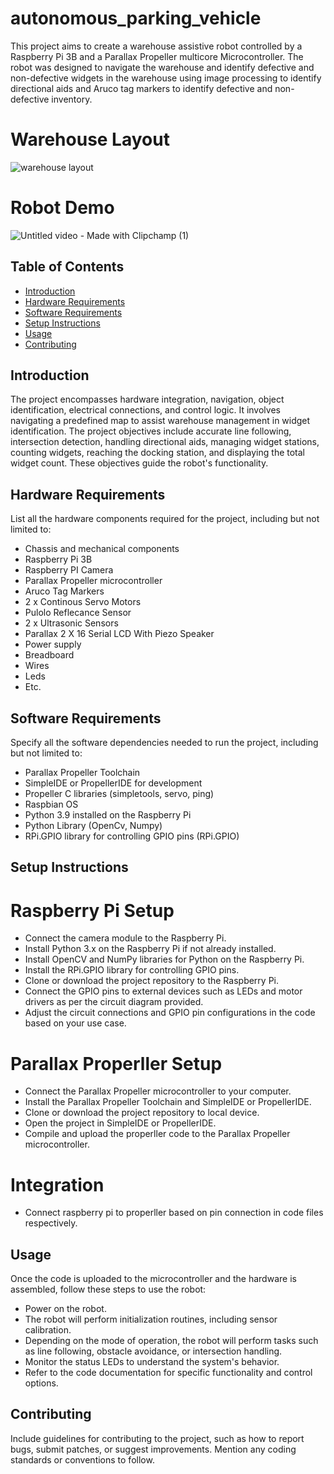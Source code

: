 # autonomous_parking_vehicle

This project aims to create a warehouse assistive robot controlled by a Raspberry Pi 3B and a Parallax Propeller multicore Microcontroller. The robot was designed to navigate the warehouse and identify defective and non-defective widgets in the warehouse using image processing to identify directional aids and Aruco tag markers to identify defective and non-defective inventory.

# Warehouse Layout
![warehouse layout](https://github.com/IJAMUL1/Warehouse-Inventory-Management-Robot/assets/60096099/f6ec4f6d-da96-4e24-85f9-ae792edc9d51)

# Robot Demo
![Untitled video - Made with Clipchamp (1)](https://github.com/IJAMUL1/Warehouse-Inventory-Management-Robot/assets/60096099/c6173f7b-1845-4d30-968d-3258a48b0690)

## Table of Contents

- [Introduction](#introduction)
- [Hardware Requirements](#hardware-requirements)
- [Software Requirements](#software-requirements)
- [Setup Instructions](#setup-instructions)
- [Usage](#usage)
- [Contributing](#contributing)

## Introduction

The project encompasses hardware integration, navigation, object identification, electrical connections, and control logic. It involves navigating a predefined map to assist warehouse management in widget identification. The project objectives include accurate line following, intersection detection, handling directional aids, managing widget stations, counting widgets, reaching the docking station, and displaying the total widget count. These objectives guide the robot's functionality.

## Hardware Requirements

List all the hardware components required for the project, including but not limited to:
- Chassis and mechanical components
- Raspberry Pi 3B
- Raspberry PI Camera
- Parallax Propeller microcontroller
- Aruco Tag Markers
- 2 x Continous Servo Motors
- Pulolo Reflecance Sensor
- 2 x Ultrasonic Sensors
- Parallax 2 X 16 Serial LCD With Piezo Speaker 
- Power supply
- Breadboard
- Wires
- Leds
- Etc.

## Software Requirements

Specify all the software dependencies needed to run the project, including but not limited to:
- Parallax Propeller Toolchain
- SimpleIDE or PropellerIDE for development
- Propeller C libraries (simpletools, servo, ping)
- Raspbian OS
- Python 3.9 installed on the Raspberry Pi
- Python Library (OpenCv, Numpy)
- RPi.GPIO library for controlling GPIO pins (RPi.GPIO)

## Setup Instructions
# Raspberry Pi Setup
- Connect the camera module to the Raspberry Pi.
- Install Python 3.x on the Raspberry Pi if not already installed.
- Install OpenCV and NumPy libraries for Python on the Raspberry Pi.
- Install the RPi.GPIO library for controlling GPIO pins.
- Clone or download the project repository to the Raspberry Pi.
- Connect the GPIO pins to external devices such as LEDs and motor drivers as per the circuit diagram provided.
- Adjust the circuit connections and GPIO pin configurations in the code based on your use case.

# Parallax Properller Setup
- Connect the Parallax Propeller microcontroller to your computer.
- Install the Parallax Propeller Toolchain and SimpleIDE or PropellerIDE.
- Clone or download the project repository to local device.
- Open the project in SimpleIDE or PropellerIDE.
- Compile and upload the properller code to the Parallax Propeller microcontroller.

# Integration
- Connect raspberry pi to properller based on pin connection in code files respectively. 

## Usage

Once the code is uploaded to the microcontroller and the hardware is assembled, follow these steps to use the robot:

- Power on the robot.
- The robot will perform initialization routines, including sensor calibration.
- Depending on the mode of operation, the robot will perform tasks such as line following, obstacle avoidance, or intersection handling.
- Monitor the status LEDs to understand the system's behavior.
- Refer to the code documentation for specific functionality and control options.

## Contributing

Include guidelines for contributing to the project, such as how to report bugs, submit patches, or suggest improvements. Mention any coding standards or conventions to follow.
